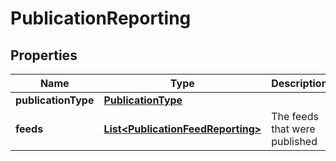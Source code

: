 
# PublicationReporting

## Properties
Name | Type | Description | Notes
------------ | ------------- | ------------- | -------------
**publicationType** | [**PublicationType**](PublicationType.md) |  | 
**feeds** | [**List&lt;PublicationFeedReporting&gt;**](PublicationFeedReporting.md) | The feeds that were published | 



